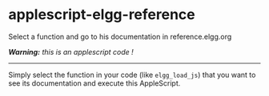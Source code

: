 applescript-elgg-reference
==========================

Select a function and go to his documentation in reference.elgg.org

_**Warning:** this is an applescript code !_

----
Simply select the function in your code (like `elgg_load_js`) that you want to see its documentation and execute this AppleScript.